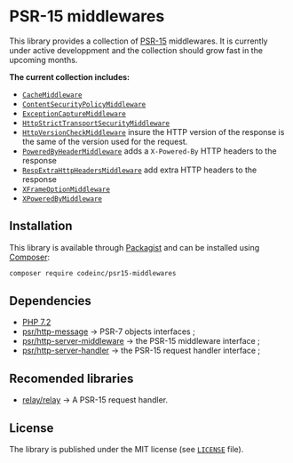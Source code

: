 # PSR-15 middlewares 

This library provides a collection of [PSR-15](https://www.php-fig.org/psr/psr-15/) middlewares. It is currently under active developpment and the collection should grow fast in the upcoming months.

**The current collection includes:** 
* [`CacheMiddleware`](src/CacheMiddleware.php)
* [`ContentSecurityPolicyMiddleware`](src/ContentSecurityPolicyMiddleware.php)
* [`ExceptionCaptureMiddleware`](src/ExceptionCaptureMiddleware.php)
* [`HttpStrictTransportSecurityMiddleware`](src/HttpStrictTransportSecurityMiddleware.php)
* [`HttpVersionCheckMiddleware`](src/HttpVersionCheckMiddleware.php) insure the HTTP version of the response is the same of the version used for the request.
* [`PoweredByHeaderMiddleware`](src/PoweredByHeaderMiddleware.php) adds a `X-Powered-By` HTTP headers to the response
* [`RespExtraHttpHeadersMiddleware`](src/RespExtraHttpHeadersMiddleware.php) add extra HTTP headers to the response
* [`XFrameOptionMiddleware`](src/XFrameOptionMiddleware.php)
* [`XPoweredByMiddleware`](src/XPoweredByMiddleware.php)


## Installation

This library is available through [Packagist](https://packagist.org/packages/codeinc/psr15-middlewares) and can be installed using [Composer](https://getcomposer.org/): 

```bash
composer require codeinc/psr15-middlewares
```


## Dependencies 

* [PHP 7.2](http://php.net/releases/7_2_0.php)
* [psr/http-message](https://packagist.org/packages/psr/http-message) -> PSR-7 objects interfaces ;
* [psr/http-server-middleware](https://packagist.org/packages/psr/http-server-middleware) -> the PSR-15 middleware interface ;
* [psr/http-server-handler](https://packagist.org/packages/psr/http-server-handler) -> the PSR-15 request handler interface ;

## Recomended libraries

* [relay/relay](https://github.com/relayphp/Relay.Relay) -> A PSR-15 request handler.

## License

The library is published under the MIT license (see [`LICENSE`](LICENSE) file).